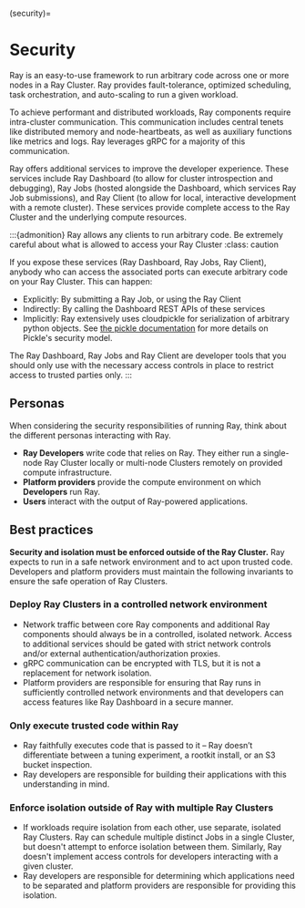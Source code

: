 (security)=

# Security 

Ray is an easy-to-use framework to run arbitrary code across one or more nodes in a Ray Cluster. Ray provides fault-tolerance, optimized scheduling, task orchestration, and auto-scaling to run a given workload.

To achieve performant and distributed workloads, Ray components require intra-cluster communication. This communication includes central tenets like distributed memory and node-heartbeats, as well as auxiliary functions like metrics and logs. Ray leverages gRPC for a majority of this communication.

Ray offers additional services to improve the developer experience. These services include Ray Dashboard (to allow for cluster introspection and debugging), Ray Jobs (hosted alongside the Dashboard, which services Ray Job submissions), and Ray Client (to allow for local, interactive development with a remote cluster). These services provide complete access to the Ray Cluster and the underlying compute resources.

:::{admonition} Ray allows any clients to run arbitrary code. Be extremely careful about what is allowed to access your Ray Cluster
:class: caution

If you expose these services (Ray Dashboard, Ray Jobs, Ray Client), anybody
who can access the associated ports can execute arbitrary code on your Ray Cluster. This can happen:
* Explicitly: By submitting a Ray Job, or using the Ray Client
* Indirectly: By calling the Dashboard REST APIs of these services
* Implicitly: Ray extensively uses cloudpickle for serialization of arbitrary python objects. See [the pickle documentation](https://docs.python.org/3/library/pickle.html) for more details on Pickle's security model.

The Ray Dashboard, Ray Jobs and Ray Client are developer tools that you should
only use with the necessary access controls in place to restrict access to trusted parties only.
:::

## Personas

When considering the security responsibilities of running Ray, think about the different personas interacting with Ray.
* **Ray Developers** write code that relies on Ray. They either run a single-node Ray Cluster locally or multi-node Clusters remotely on provided compute infrastructure.
* **Platform providers** provide the compute environment on which **Developers** run Ray.
* **Users** interact with the output of Ray-powered applications.

## Best practices
**Security and isolation must be enforced outside of the Ray Cluster.** Ray expects to run in a safe network environment and to act upon trusted code. Developers and platform providers must maintain the following invariants to ensure the safe operation of Ray Clusters.

### Deploy Ray Clusters in a controlled network environment
* Network traffic between core Ray components and additional Ray components should always be in a controlled, isolated network. Access to additional services should be gated with strict network controls and/or external authentication/authorization proxies.
* gRPC communication can be encrypted with TLS, but it is not a replacement for network isolation.
* Platform providers are responsible for ensuring that Ray runs in sufficiently controlled network environments and that developers can access features like Ray Dashboard in a secure manner.
### Only execute trusted code within Ray
* Ray faithfully executes code that is passed to it – Ray doesn’t differentiate between a tuning experiment, a rootkit install, or an S3 bucket inspection.
* Ray developers are responsible for building their applications with this understanding in mind.
### Enforce isolation outside of Ray with multiple Ray Clusters
* If workloads require isolation from each other, use separate, isolated Ray Clusters. Ray can schedule multiple distinct Jobs in a single Cluster, but doesn't attempt to enforce isolation between them. Similarly, Ray doesn't implement access controls for developers interacting with a given cluster.
* Ray developers are responsible for determining which applications need to be separated and platform providers are responsible for providing this isolation.
